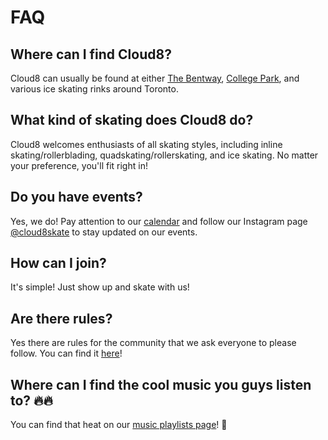 # FAQ

## Where can I find Cloud8?

Cloud8 can usually be found at either [The Bentway](https://maps.app.goo.gl/Aqu6WuqkiFAagZEK8), [College Park](https://maps.app.goo.gl/BEv617tQgPUvRZGW8), and various ice skating rinks around Toronto.

## What kind of skating does Cloud8 do?

Cloud8 welcomes enthusiasts of all skating styles, including inline skating/rollerblading, quadskating/rollerskating, and ice skating. No matter your preference, you'll fit right in!

## Do you have events?

Yes, we do! Pay attention to our [calendar](https://cloud8skate.com/calendar) and follow our Instagram page [@cloud8skate](https://www.instagram.com/cloud8skate/) to stay updated on our events.

## How can I join?

It's simple! Just show up and skate with us!

## Are there rules?

Yes there are rules for the community that we ask everyone to please follow. You can find it [here](https://docs.google.com/document/d/1uSd7tTWcFiKoUa-FERtknOZR24hzQpfBLOSnPOI2ID0/edit?tab=t.0)!

## Where can I find the cool music you guys listen to? 🔥🔥

You can find that heat on our [music playlists page](https://cloud8skate.com/playlists)! 👀

